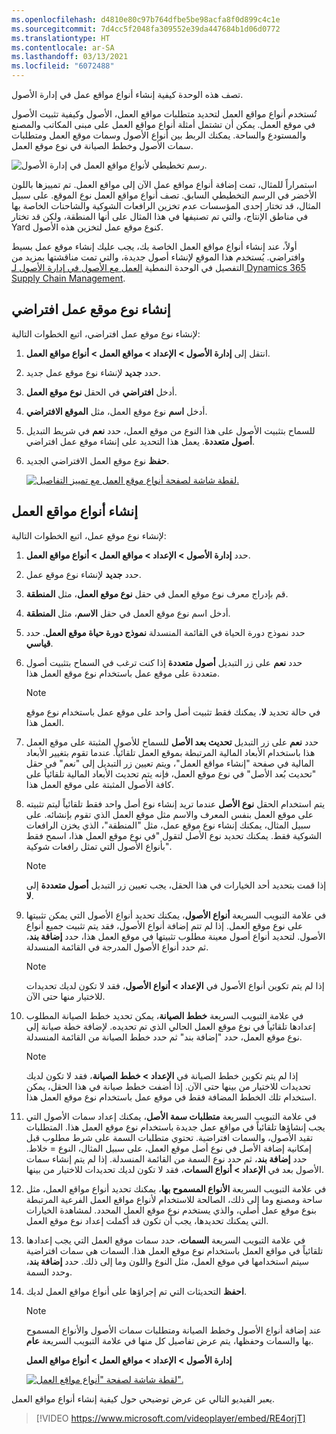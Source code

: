 ```yaml
---
ms.openlocfilehash: d4810e80c97b764dfbe5be98acfa8f0d899c4c1e
ms.sourcegitcommit: 7d4cc5f2048fa309552e39da447684b1d06d0772
ms.translationtype: HT
ms.contentlocale: ar-SA
ms.lasthandoff: 03/13/2021
ms.locfileid: "6072488"
---
```

تصف هذه الوحدة كيفية إنشاء أنواع مواقع عمل في إدارة الأصول. 

تُستخدم أنواع مواقع العمل لتحديد متطلبات مواقع العمل، الأصول وكيفية تثبيت الأصول في موقع العمل. يمكن أن تشتمل أمثلة أنواع مواقع العمل على مبنى المكاتب والمصنع والمستودع والساحة. يمكنك الربط بين أنواع الأصول وسمات موقع العمل ومتطلبات سمات الأصول وخطط الصيانة في نوع موقع العمل.

 ![رسم تخطيطي لأنواع مواقع العمل في إدارة الأصول.](../media/functional-location-types-c.png)

استمراراً للمثال، تمت إضافة أنواع مواقع عمل الآن إلى مواقع العمل. تم تمييزها باللون الأخضر في الرسم التخطيطي السابق. تصف أنواع مواقع العمل نوع الموقع. على سبيل المثال، قد تختار إحدى المؤسسات عدم تخزين الرافعات الشوكية والشاحنات الخاصة بها في مناطق الإنتاج، والتي تم تصنيفها في هذا المثال على أنها المنطقة، ولكن قد تختار Yard كنوع موقع عمل لتخزين هذه الأصول. 

أولاً، عند إنشاء أنواع مواقع العمل الخاصة بك، يجب عليك إنشاء موقع عمل بسيط وافتراضي. يُستخدم هذا الموقع لإنشاء أصول جديدة، والتي تمت مناقشتها بمزيد من التفصيل في الوحدة النمطية [العمل مع الأصول في إدارة الأصول لـ Dynamics 365 Supply Chain Management](https://docs.microsoft.com/learn/modules/work-assets-management//?azure-portal=true).

## <a name="create-a-default-functional-location-type"></a>إنشاء نوع موقع عمل افتراضي
لإنشاء نوع موقع عمل افتراضي، اتبع الخطوات التالية:

1.  انتقل إلى **إدارة الأصول > الإعداد > مواقع العمل > أنواع مواقع العمل**.
2.  حدد **جديد** لإنشاء نوع موقع عمل جديد.
3.  أدخل **افتراضي** في الحقل **نوع موقع العمل**.
4.  أدخل **اسم** نوع موقع العمل، مثل **الموقع الافتراضي**. 
5.  للسماح بتثبيت الأصول على هذا النوع من موقع العمل، حدد **نعم** في شريط التبديل **أصول متعددة**. يعمل هذا التحديد على إنشاء موقع عمل افتراضي. 
6.  **حفظ** نوع موقع العمل الافتراضي الجديد.

    [![لقطة شاشة لصفحة أنواع موقع العمل مع تمييز التفاصيل.](../media/default-functional-location-type-ssm.png)](../media/default-functional-location-type-ssm.png#lightbox)

## <a name="create-functional-location-types"></a>إنشاء أنواع مواقع العمل
لإنشاء نوع موقع عمل، اتبع الخطوات التالية:

1.  حدد **إدارة الأصول > الإعداد > مواقع العمل > أنواع مواقع العمل**.
2.  حدد **جديد** لإنشاء نوع موقع عمل.
3.  قم بإدراج معرف نوع موقع العمل في حقل **نوع موقع العمل**، مثل **المنطقة**.
4.  أدخل اسم نوع موقع العمل في حقل **الاسم**، مثل **المنطقة**.
5.  حدد نموذج دورة الحياة في القائمة المنسدلة **نموذج دورة حياة موقع العمل**. حدد **قياسي**.
6.  حدد **نعم** على زر التبديل **أصول متعددة** إذا كنت ترغب في السماح بتثبيت أصول متعددة على موقع عمل باستخدام نوع موقع العمل هذا. 
    > [!NOTE]
    > في حالة تحديد **لا**، يمكنك فقط تثبيت أصل واحد على موقع عمل باستخدام نوع موقع العمل هذا.
7.  حدد **نعم** على زر التبديل **تحديث بعد الأصل** للسماح للأصول المثبتة على موقع العمل هذا باستخدام الأبعاد المالية المرتبطة بموقع العمل تلقائياً. 
    عندما تقوم بتغيير الأبعاد المالية في صفحة "إنشاء مواقع العمل"، ويتم تعيين زر التبديل إلى "نعم" في حقل "تحديث بُعد الأصل" في نوع موقع العمل، فإنه يتم تحديث الأبعاد المالية تلقائياً على كافة الأصول المثبتة على موقع العمل هذا.
8.  يتم استخدام الحقل **نوع الأصل** عندما تريد إنشاء نوع أصل واحد فقط تلقائياً ليتم تثبيته على موقع العمل بنفس المعرف والاسم مثل موقع العمل الذي تقوم بإنشائه. على سبيل المثال، يمكنك إنشاء نوع موقع عمل، مثل "المنطقة"، الذي يخزن الرافعات الشوكية فقط. يمكنك تحديد نوع الأصل لتقول "في نوع موقع العمل هذا، اسمح فقط بأنواع الأصول التي تمثل رافعات شوكية".
    > [!NOTE]
    > إذا قمت بتحديد أحد الخيارات في هذا الحقل، يجب تعيين زر التبديل **أصول متعددة** إلى **لا**.
9.  في علامة التبويب السريعة **أنواع الأصول**، يمكنك تحديد أنواع الأصول التي يمكن تثبيتها على نوع موقع العمل. إذا لم تتم إضافة أنواع الأصول، فقد يتم تثبيت جميع أنواع الأصول. لتحديد أنواع أصول معينة مطلوب تثبيتها في موقع العمل هذا، حدد **إضافة بند**، ثم حدد أنواع الأصول المدرجة في القائمة المنسدلة. 
    > [!NOTE]
    > إذا لم يتم تكوين أنواع الأصول في **الإعداد > أنواع الأصول**، فقد لا تكون لديك تحديدات للاختيار منها حتى الآن.
10. في علامة التبويب السريعة **خطط الصيانة**، يمكن تحديد خطط الصيانة المطلوب إعدادها تلقائياً في نوع موقع العمل الحالي الذي تم تحديده. لإضافة خطة صيانة إلى نوع موقع العمل، حدد "إضافة بند" ثم حدد خطط الصيانة من القائمة المنسدلة. 
    > [!NOTE]
    > إذا لم يتم تكوين خطط الصيانة في **الإعداد > خطط الصيانة**، فقد لا تكون لديك تحديدات للاختيار من بينها حتى الآن. إذا أضفت خطط صيانة في هذا الحقل، يمكن استخدام تلك الخطط المضافة فقط في موقع عمل باستخدام نوع موقع العمل هذا.
11. في علامة التبويب السريعة **متطلبات سمة الأصل**، يمكنك إعداد سمات الأصول التي يجب إنشاؤها تلقائياً في مواقع عمل جديدة باستخدام نوع موقع العمل هذا. المتطلبات تقيد الأصول، والسمات افتراضية. تحتوي متطلبات السمة على شرط مطلوب قبل إمكانية إضافة الأصل في نوع أصل موقع العمل، على سبيل المثال، النوع = خلاط. حدد **إضافة بند**، ثم حدد نوع السمة من القائمة المنسدلة. إذا لم يتم إنشاء سمات الأصول بعد في **الإعداد > أنواع السمات**، فقد لا تكون لديك تحديدات للاختيار من بينها.
12. في علامة التبويب السريعة **الأنواع المسموح بها**، يمكنك تحديد أنواع مواقع العمل، مثل ساحة ومصنع وما إلى ذلك، الصالحة للاستخدام لأنواع مواقع العمل الفرعية المرتبطة بنوع موقع عمل أصلي، والذي يستخدم نوع موقع العمل المحدد.  لمشاهدة الخيارات التي يمكنك تحديدها، يجب أن تكون قد أكملت إعداد نوع موقع العمل.
13. في علامة التبويب السريعة **السمات**، حدد سمات موقع العمل التي يجب إعدادها تلقائياً في مواقع العمل باستخدام نوع موقع العمل هذا. السمات هي سمات افتراضية سيتم استخدامها في موقع العمل، مثل النوع واللون وما إلى ذلك. حدد **إضافة بند**، وحدد السمة.
14. **احفظ** التحديثات التي تم إجراؤها على أنواع مواقع العمل لديك. 
    > [!NOTE]
    > عند إضافة أنواع الأصول وخطط الصيانة ومتطلبات سمات الأصول والأنواع المسموح بها والسمات وحفظها، يتم عرض تفاصيل كل منها في علامة التبويب السريعة **عام**.

    **إدارة الأصول > الإعداد > مواقع العمل > أنواع مواقع العمل**

    [![لقطة شاشة لصفحة "أنواع مواقع العمل"‬.](../media/functional-location-types-page-ssm.png)](../media/functional-location-types-page-ssm.png#lightbox)

يعبر الفيديو التالي عن عرض توضيحي حول كيفية إنشاء أنواع مواقع العمل.

 > [!VIDEO https://www.microsoft.com/videoplayer/embed/RE4orjT]